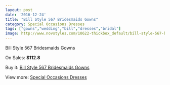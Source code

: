 ```yaml
---
layout: post
date: '2016-12-24'
title: "Bill Style 567 Bridesmaids Gowns"
category: Special Occasions Dresses
tags: ["gowns","wedding","bill","dresses","bridal"]
image: http://www.novstyles.com/10622-thickbox_default/bill-style-567-bridesmaids-gowns.jpg
---
```

Bill Style 567 Bridesmaids Gowns

On Sales: **$112.8**
<a href="https://www.novstyles.com/en/special-occasions-dresses/7656-bill-style-567-bridesmaids-gowns.html"><amp-img layout="responsive" width="600" height="600" src="//www.novstyles.com/10622-thickbox_default/bill-style-567-bridesmaids-gowns.jpg" alt="Bill Style 567 Bridesmaids Gowns 0" /></a>

Buy it: [Bill Style 567 Bridesmaids Gowns](https://www.novstyles.com/en/special-occasions-dresses/7656-bill-style-567-bridesmaids-gowns.html "Bill Style 567 Bridesmaids Gowns")

View more: [Special Occasions Dresses](https://www.novstyles.com/en/51-special-occasions-dresses "Special Occasions Dresses")